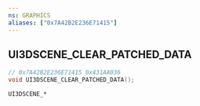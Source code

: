 ```yaml
---
ns: GRAPHICS
aliases: ["0x7A42B2E236E71415"]
---
```

## UI3DSCENE_CLEAR_PATCHED_DATA

```c
// 0x7A42B2E236E71415 0x431AA036
void UI3DSCENE_CLEAR_PATCHED_DATA();
```

```
UI3DSCENE_*
```

